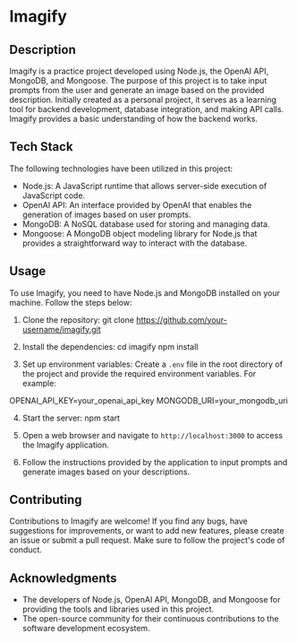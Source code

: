 # Imagify

## Description
Imagify is a practice project developed using Node.js, the OpenAI API, MongoDB, and Mongoose. The purpose of this project is to take input prompts from the user and generate an image based on the provided description. Initially created as a personal project, it serves as a learning tool for backend development, database integration, and making API calls. Imagify provides a basic understanding of how the backend works.

## Tech Stack
The following technologies have been utilized in this project:

- Node.js: A JavaScript runtime that allows server-side execution of JavaScript code.
- OpenAI API: An interface provided by OpenAI that enables the generation of images based on user prompts.
- MongoDB: A NoSQL database used for storing and managing data.
- Mongoose: A MongoDB object modeling library for Node.js that provides a straightforward way to interact with the database.

## Usage
To use Imagify, you need to have Node.js and MongoDB installed on your machine. Follow the steps below:

1. Clone the repository:
git clone https://github.com/your-username/imagify.git

2. Install the dependencies:
cd imagify
npm install

3. Set up environment variables:
Create a `.env` file in the root directory of the project and provide the required environment variables. For example:

OPENAI_API_KEY=your_openai_api_key
MONGODB_URI=your_mongodb_uri

4. Start the server:
npm start

5. Open a web browser and navigate to `http://localhost:3000` to access the Imagify application.

6. Follow the instructions provided by the application to input prompts and generate images based on your descriptions.

## Contributing
Contributions to Imagify are welcome! If you find any bugs, have suggestions for improvements, or want to add new features, please create an issue or submit a pull request. Make sure to follow the project's code of conduct.

## Acknowledgments
- The developers of Node.js, OpenAI API, MongoDB, and Mongoose for providing the tools and libraries used in this project.
- The open-source community for their continuous contributions to the software development ecosystem.
